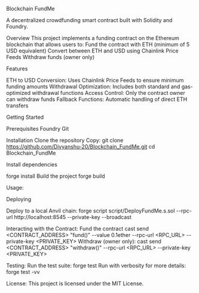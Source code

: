 Blockchain FundMe

A decentralized crowdfunding smart contract built with Solidity and Foundry.

Overview
This project implements a funding contract on the Ethereum blockchain that allows users to:
Fund the contract with ETH (minimum of 5 USD equivalent)
Convert between ETH and USD using Chainlink Price Feeds
Withdraw funds (owner only)

Features

ETH to USD Conversion: Uses Chainlink Price Feeds to ensure minimum funding amounts
Withdrawal Optimization: Includes both standard and gas-optimized withdrawal functions
Access Control: Only the contract owner can withdraw funds
Fallback Functions: Automatic handling of direct ETH transfers

Getting Started

Prerequisites
Foundry
Git

Installation
Clone the repository
Copy: git clone https://github.com/Divyanshu-20/Blockchain_FundMe.git
cd Blockchain_FundMe

Install dependencies

forge install
Build the project
forge build

Usage:

Deploying

Deploy to a local Anvil chain:
forge script script/DeployFundMe.s.sol --rpc-url http://localhost:8545 --private-key <your-private-key> --broadcast

Interacting with the Contract:
Fund the contract
cast send <CONTRACT_ADDRESS> "fund()" --value 0.1ether --rpc-url <RPC_URL> --private-key <PRIVATE_KEY>
Withdraw (owner only):
cast send <CONTRACT_ADDRESS> "withdraw()" --rpc-url <RPC_URL> --private-key <PRIVATE_KEY>

Testing:
Run the test suite:
forge test
Run with verbosity for more details:
forge test -vv

License:
This project is licensed under the MIT License.